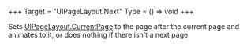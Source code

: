 +++
Target = "UIPageLayout.Next"
Type = () => void
+++

Sets [UIPageLayout.CurrentPage](https://developer.roblox.com/api-reference/property/UIPageLayout/CurrentPage) to the page after the current page and animates to it, or does nothing if there isn't a next page.